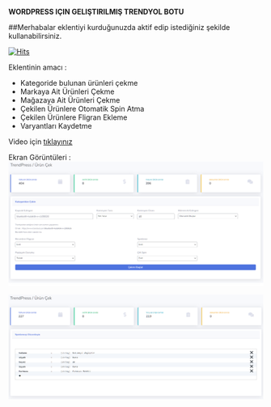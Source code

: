 **WORDPRESS IÇIN GELIŞTIRILMIŞ TRENDYOL BOTU**

##Merhabalar eklentiyi kurduğunuzda aktif edip istediğiniz şekilde kullanabilirsiniz.

[![Hits](https://hits.seeyoufarm.com/api/count/incr/badge.svg?url=https%3A%2F%2Fgithub.com%2Fbenahmetcelik%2Ftrendpress&count_bg=%2379C83D&title_bg=%23555555&icon=&icon_color=%23E7E7E7&title=hits&edge_flat=false)](https://hits.seeyoufarm.com)

Eklentinin amacı :
- Kategoride bulunan ürünleri çekme
- Markaya Ait Ürünleri Çekme
- Mağazaya Ait Ürünleri Çekme
- Çekilen Ürünlere Otomatik Spin Atma
- Çekilen Ürünlere Fligran Ekleme
- Varyantları Kaydetme

Video için [tıklayınız](https://youtu.be/6xIa65QHNVE "tıklayınız")


Ekran Görüntüleri :
[![Kategori](https://raw.githubusercontent.com/benahmetcelik/trendpress/main/ss/kategori.PNG?token=GHSAT0AAAAAAB67YIZ4MZSCD5TTM2O6PD3GZAB3GLQ "Kategori")](https://github.com/benahmetcelik/trendpress/blob/main/ss/kategori.PNG "Kategori")

[![Spin](https://raw.githubusercontent.com/benahmetcelik/trendpress/main/ss/spin.PNG?token=GHSAT0AAAAAAB67YIZ4MICBRWGAZHX37DU4ZAB3HXQ "Spin")](https://raw.githubusercontent.com/benahmetcelik/trendpress/main/ss/spin.PNG?token=GHSAT0AAAAAAB67YIZ4MICBRWGAZHX37DU4ZAB3HXQ "Spin")
